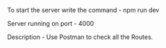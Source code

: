 To start the server write the command - 
npm run dev

Server running on port - 4000

Description - Use Postman to check all the Routes.
